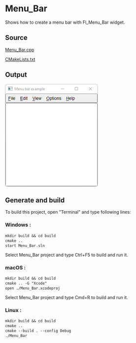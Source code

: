 # Menu_Bar

Shows how to create a menu bar with Fl_Menu_Bar widget.

## Source

[Menu_Bar.cpp](Menu_Bar.cpp)

[CMakeLists.txt](CMakeLists.txt)

## Output

![output](../../../docs/Pictures/Examples/Menu_Bar.png)

## Generate and build

To build this project, open "Terminal" and type following lines:

### Windows :

``` shell
mkdir build && cd build
cmake .. 
start Menu_Bar.sln
```

Select Menu_Bar project and type Ctrl+F5 to build and run it.

### macOS :

``` shell
mkdir build && cd build
cmake .. -G "Xcode"
open ./Menu_Bar.xcodeproj
```

Select Menu_Bar project and type Cmd+R to build and run it.

### Linux :

``` shell
mkdir build && cd build
cmake .. 
cmake --build . --config Debug
./Menu_Bar
```
